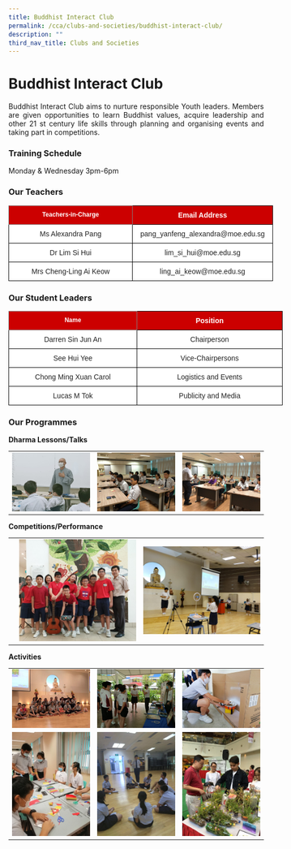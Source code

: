 ```yaml
---
title: Buddhist Interact Club
permalink: /cca/clubs-and-societies/buddhist-interact-club/
description: ""
third_nav_title: Clubs and Societies
---
```

# **Buddhist Interact Club**


<p style="text-align: justify;">Buddhist Interact Club aims to nurture responsible Youth leaders. Members are given opportunities to learn Buddhist values, acquire leadership and other 21&nbsp;st&nbsp;century life skills through planning and organising events and taking part in competitions.</p>


### **Training Schedule**

Monday &amp; Wednesday 3pm-6pm

### **Our Teachers**


<style type="text/css">
.tg  {border-collapse:collapse;border-spacing:0;}
.tg td{border-color:black;border-style:solid;border-width:1px;font-family:Arial, sans-serif;font-size:14px;
  overflow:hidden;padding:10px 5px;word-break:normal;}
.tg th{border-color:black;border-style:solid;border-width:1px;font-family:Arial, sans-serif;font-size:14px;
  font-weight:normal;overflow:hidden;padding:10px 5px;word-break:normal;}
.tg .tg-8e1l{background-color:#C00;border-color:inherit;color:#FFF;font-size:12px;font-weight:bold;text-align:center;
  vertical-align:top}
.tg .tg-xu5m{background-color:#C00;color:#FFF;font-weight:bold;text-align:center;vertical-align:top}
.tg .tg-a3j2{background-color:#FFF;color:#222;text-align:center;vertical-align:middle}
</style>
<table class="tg" style="undefined;table-layout: fixed; width: 700px">
<colgroup>
<col style="width: 244px">
<col style="width: 277px">
</colgroup>
<thead>
  <tr>
    <th class="tg-8e1l">Teachers-in-Charge</th>
    <th class="tg-xu5m">Email Address</th>
  </tr>
</thead>
<tbody>
  <tr>
    <td class="tg-a3j2"><span style="color:#222;background-color:transparent">Ms Alexandra Pang </span></td>
    <td class="tg-a3j2"><span style="color:#222;background-color:transparent">pang_yanfeng_alexandra@moe.edu.sg </span></td>
  </tr>
  <tr>
    <td class="tg-a3j2"><span style="color:#222;background-color:transparent">Dr Lim Si Hui </span></td>
    <td class="tg-a3j2"><span style="color:#222;background-color:transparent"> lim_si_hui@moe.edu.sg</span></td>
  </tr>
  <tr>
    <td class="tg-a3j2"><span style="color:#222;background-color:transparent">Mrs Cheng-Ling Ai Keow</span></td>
    <td class="tg-a3j2"><span style="color:#222;background-color:transparent">ling_ai_keow@moe.edu.sg</span></td>
  </tr>
</tbody>
</table>

### **Our Student Leaders**


<style type="text/css">
.tg  {border-collapse:collapse;border-spacing:0;}
.tg td{border-color:black;border-style:solid;border-width:1px;font-family:Arial, sans-serif;font-size:14px;
  overflow:hidden;padding:10px 5px;word-break:normal;}
.tg th{border-color:black;border-style:solid;border-width:1px;font-family:Arial, sans-serif;font-size:14px;
  font-weight:normal;overflow:hidden;padding:10px 5px;word-break:normal;}
.tg .tg-8e1l{background-color:#C00;border-color:inherit;color:#FFF;font-size:12px;font-weight:bold;text-align:center;
  vertical-align:top}
.tg .tg-xu5m{background-color:#C00;color:#FFF;font-weight:bold;text-align:center;vertical-align:top}
.tg .tg-a3j2{background-color:#FFF;color:#222;text-align:center;vertical-align:middle}
</style>
<table class="tg" style="undefined;table-layout: fixed; width: 700px">
<colgroup>
<col style="width: 253px">
<col style="width: 287px">
</colgroup>
<thead>
  <tr>
    <th class="tg-8e1l">Name</th>
    <th class="tg-xu5m">Position</th>
  </tr>
</thead>
<tbody>
  <tr>
    <td class="tg-a3j2"><span style="color:#222;background-color:transparent">Darren Sin Jun An</span></td>
    <td class="tg-a3j2"><span style="color:#222;background-color:transparent">Chairperson</span></td>
  </tr>
  <tr>
    <td class="tg-a3j2"><span style="color:#222;background-color:transparent">See Hui Yee</span></td>
    <td class="tg-a3j2"><span style="color:#222;background-color:transparent">Vice-Chairpersons</span></td>
  </tr>
  <tr>
    <td class="tg-a3j2"><span style="color:#222;background-color:transparent">Chong Ming Xuan Carol</span></td>
    <td class="tg-a3j2"><span style="color:#222;background-color:transparent">Logistics and Events</span></td>
  </tr>
  <tr>
    <td class="tg-a3j2"><span style="color:#222;background-color:transparent">Lucas M Tok</span></td>
    <td class="tg-a3j2"><span style="color:#222;background-color:transparent">Publicity and Media</span></td>
  </tr>
</tbody>
</table>


### **Our Programmes**


**Dharma Lessons/Talks**

|   |   |   |
|:---:|:---:|:---:|
|  ![](/images/Cca/Buddhist%20Interact%20Club/1_1_Dharma%20session.jpg)   	 |  ![](/images/Cca/Buddhist%20Interact%20Club/1-2_Meditation.jpeg)     |  ![](/images/Cca/Buddhist%20Interact%20Club/1-3_Mindfulness%20Course%20by%20Mr%20Ong%20Pee%20Eng.jpeg)    |

**Competitions/Performance**

|   |   |   |
|:---:|:---:|:---:|
|  |![](/images/Cca/Buddhist%20Interact%20Club/2-5_VIA_Performance.jpeg)   | ![](/images/Cca/Buddhist%20Interact%20Club/2-2_Sign%20Language%20Song%20Recording.jpeg)    |


**Activities**

|   |   |   |
|:---:|:---:|:---:|
|   ![](/images/Cca/Buddhist%20Interact%20Club/3-5_CNY%20Angbao%20Crafts.jpeg)	 | ![](/images/Cca/Buddhist%20Interact%20Club/3-2_CCA%20Orientation.jpeg) 	 | ![](/images/Cca/Buddhist%20Interact%20Club/3-3_Spray%20Paint%20on%20Little%20Buddha%20Statue.jpg)  |
|  ![](/images/Cca/Buddhist%20Interact%20Club/3-4_Origami%20Seesion.jpg)    |    ![](/images/Cca/Buddhist%20Interact%20Club/3-6_Discussion.jpeg)|![](/images/Cca/Buddhist%20Interact%20Club/2-4_NYBC.jpg)